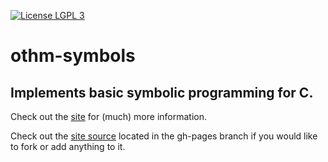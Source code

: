 [![License LGPL 3](https://img.shields.io/badge/license-LGPL3-green.svg)](http://www.gnu.org/licenses/lgpl-3.0.txt)
# othm-symbols
## Implements basic symbolic programming for C.
Check out the [site](http://othm-org.github.io/othm-symbols) for (much) more information.

Check out the [site source](https://github.com/OTHM-ORG/othm-symbols/tree/gh-pages) located in the gh-pages branch if you would like to fork or add anything to it.

